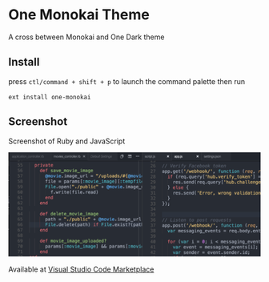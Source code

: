 # One Monokai Theme
A cross between Monokai and One Dark theme

## Install

press `ctl/command + shift + p` to launch the command palette then run
```
ext install one-monokai
```

## Screenshot
Screenshot of Ruby and JavaScript

![Theme Screenshot](screenshot.png)

Available at [Visual Studio Code Marketplace](https://marketplace.visualstudio.com/items/azemoh.one-monokai)
